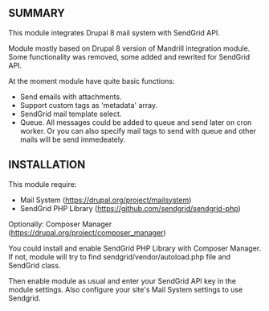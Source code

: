 ## SUMMARY

This module integrates Drupal 8 mail system with SendGrid API.

Module mostly based on Drupal 8 version of Mandrill integration module. 
Some functionality was removed, some added and rewrited for SendGrid API.

At the moment module have quite basic functions:

* Send emails with attachments.
* Support custom tags as 'metadata' array.
* SendGrid mail template select.
* Queue. All messages could be added to queue and send later on cron worker.
Or you can also specify mail tags to send with queue and other mails will be send immedeately.

## INSTALLATION

This module require:
* Mail System (https://drupal.org/project/mailsystem)
* SendGrid PHP Library (https://github.com/sendgrid/sendgrid-php)

Optionally:
Composer Manager (https://drupal.org/project/composer_manager)

You could install and enable SendGrid PHP Library with Composer Manager.
If not, module will try to find sendgrid/vendor/autoload.php file and SendGrid class.

Then enable module as usual and enter your SendGrid API key in the module settings. Also configure your site's Mail System settings to use Sendgrid.

